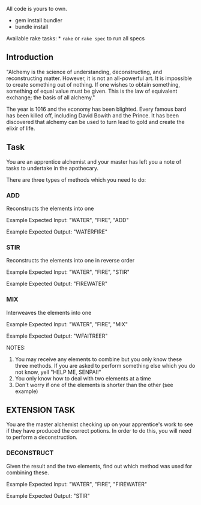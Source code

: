 
All code is yours to own.
- gem install bundler
- bundle install

Available rake tasks:
	* `rake` or `rake spec` to run all specs


## Introduction

"Alchemy is the science of understanding, deconstructing, and reconstructing matter. However, it is not an all-powerful art. It is impossible to create something out of nothing. If one wishes to obtain something, something of equal value must be given. This is the law of equivalent exchange; the basis of all alchemy."

The year is 1016 and the economy has been blighted.
Every famous bard has been killed off, including David Bowith and the Prince.
It has been discovered that alchemy can be used to turn lead to gold and create the elixir of life.

## Task

You are an apprentice alchemist and your master has left you a note of tasks to undertake in the apothecary.

There are three types of methods which you need to do:

### ADD
Reconstructs the elements into one

Example Expected Input: "WATER", "FIRE", "ADD"

Example Expected Output: "WATERFIRE"

### STIR
Reconstructs the elements into one in reverse order

Example Expected Input: "WATER", "FIRE", "STIR"

Example Expected Output: "FIREWATER"

### MIX
Interweaves the elements into one

Example Expected Input: "WATER", "FIRE", "MIX"

Example Expected Output: "WFAITREER"

NOTES:

1. You may receive any elements to combine but you only know these three methods.
   If you are asked to perform something else which you do not know, yell "HELP ME, SENPAI!"
2. You only know how to deal with two elements at a time
3. Don't worry if one of the elements is shorter than the other (see example)

## EXTENSION TASK

You are the master alchemist checking up on your apprentice's work to see if they have produced the correct potions.
In order to do this, you will need to perform a deconstruction.

### DECONSTRUCT
Given the result and the two elements, find out which method was used for combining these.

Example Expected Input: "WATER", "FIRE", "FIREWATER"

Example Expected Output: "STIR"
